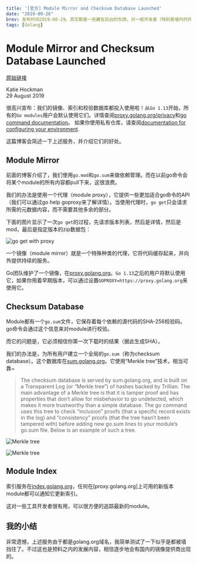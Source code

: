 ```yaml lw-blog-meta
title: '[官方] Module Mirror and Checksum Database Launched'
date: "2019-09-26"
brev: 发布时间2019-08-29。其实都是一些藏在后台的东西，对一般开发者（特别是墙内的开发者）来说影响不大。
tags: [Golang]
```


# Module Mirror and Checksum Database Launched

[原始链接](https://blog.golang.org/module-mirror-launch)

Katie Hockman  
29 August 2019

很高兴宣布：我们的镜像、索引和校验数据库都投入使用啦！从`Go 1.13`开始，所有的`Go modules`用户会默认使用它们。详情查阅[proxy.golang.org/privacy](https://proxy.golang.org/privacy)和[go command documentation](https://golang.org/cmd/go/#hdr-Module_downloading_and_verification)。
如果你使用私有仓库，请查阅[documentation for configuring your environment](https://golang.org/cmd/go/#hdr-Module_configuration_for_non_public_modules).

这篇博客会简述一下上述服务，并介绍它们的好处。

## Module Mirror

前面的博客介绍了，我们使用`go.mod`和`go.sum`来做依赖管理。而在以前go命令会将某个module的所有内容都pull下来，这很浪费。

我们的办法是使用一个代理（module proxy），它提供一些更加适合go命令的API（我们可以通过go help goproxy来了解详情）。当使用代理时，`go get`只会请求所需的元数据内容，而不需要其他多余的部分。

下面的图片显示了一次`go get`的过程，先请求版本列表，然后是详情，然后是mod，最后是指定版本的zip数据包：

![go get with proxy](https://saodd.github.io/tech-blog-pic/2019/2019-09-26-go-get-with-proxy.png)

一个镜像（module mirror）就是一个特殊种类的代理，它将代码缓存起来，并向外提供持续的服务。

Go团队维护了一个镜像，在[proxy.golang.org](https://proxy.golang.org/)。`Go 1.13`之后的用户将默认使用它，如果你用着早期版本，可以通过设置`GOPROXY=https://proxy.golang.org`来使用它。

## Checksum Database

Module都有一个`go.sum`文件，它保存着每个依赖的源代码的SHA-256校验码。go命令会通过这个信息来对module进行校验。

而它的问题是，它必须相信你第一次下载时的结果（据此生成SHA）。

我们的办法是，为所有用户建立一个全局的`go.sum`（称为checksum database）。这个数据库在[sum.golang.org](https://sum.golang.org/)。它使用“Merkle tree”技术，相当可靠~

> The checksum database is served by sum.golang.org, and is built on a Transparent Log (or “Merkle tree”) of hashes backed by Trillian. The main advantage of a Merkle tree is that it is tamper proof and has properties that don’t allow for misbehavior to go undetected, which makes it more trustworthy than a simple database. The go command uses this tree to check “inclusion” proofs (that a specific record exists in the log) and “consistency” proofs (that the tree hasn’t been tampered with) before adding new go.sum lines to your module’s go.sum file. Below is an example of such a tree.

![Merkle tree](https://saodd.github.io/tech-blog-pic/2019/2019-09-26-Merkle-tree.png)

![Merkle tree](https://saodd.github.io/tech-blog-pic/2019/2019-09-26-Merkle-tree2.png)

## Module Index

索引服务在[index.golang.org](https://index.golang.org/)，任何在[proxy.golang.org]上可用的新版本module都可以通知它更新索引。

这对一些工具开发者很有用，可以很方便的追踪最新的module。

## 我的小结

非常遗憾，上述服务由于都是golang.org域名，我简单测试了一下似乎是都被墙挡住了。不过这也是预料之内的发展内容，相信逐步地会有国内的镜像提供商出现的。
